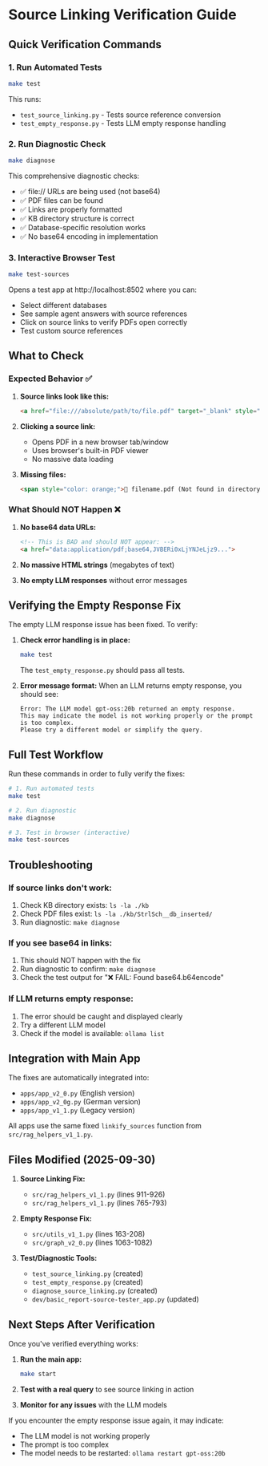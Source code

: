 # Source Linking Verification Guide

## Quick Verification Commands

### 1. Run Automated Tests
```bash
make test
```
This runs:
- `test_source_linking.py` - Tests source reference conversion
- `test_empty_response.py` - Tests LLM empty response handling

### 2. Run Diagnostic Check
```bash
make diagnose
```
This comprehensive diagnostic checks:
- ✅ file:// URLs are being used (not base64)
- ✅ PDF files can be found
- ✅ Links are properly formatted
- ✅ KB directory structure is correct
- ✅ Database-specific resolution works
- ✅ No base64 encoding in implementation

### 3. Interactive Browser Test
```bash
make test-sources
```
Opens a test app at http://localhost:8502 where you can:
- Select different databases
- See sample agent answers with source references
- Click on source links to verify PDFs open correctly
- Test custom source references

## What to Check

### Expected Behavior ✅
1. **Source links look like this:**
   ```html
   <a href="file:///absolute/path/to/file.pdf" target="_blank" style="color: #1f77b4; text-decoration: underline;">📄 filename.pdf</a>
   ```

2. **Clicking a source link:**
   - Opens PDF in a new browser tab/window
   - Uses browser's built-in PDF viewer
   - No massive data loading

3. **Missing files:**
   ```html
   <span style="color: orange;">📄 filename.pdf (Not found in directory)</span>
   ```

### What Should NOT Happen ❌
1. **No base64 data URLs:**
   ```html
   <!-- This is BAD and should NOT appear: -->
   <a href="data:application/pdf;base64,JVBERi0xLjYNJeLjz9...">
   ```

2. **No massive HTML strings** (megabytes of text)

3. **No empty LLM responses** without error messages

## Verifying the Empty Response Fix

The empty LLM response issue has been fixed. To verify:

1. **Check error handling is in place:**
   ```bash
   make test
   ```
   The `test_empty_response.py` should pass all tests.

2. **Error message format:**
   When an LLM returns empty response, you should see:
   ```
   Error: The LLM model gpt-oss:20b returned an empty response. 
   This may indicate the model is not working properly or the prompt is too complex. 
   Please try a different model or simplify the query.
   ```

## Full Test Workflow

Run these commands in order to fully verify the fixes:

```bash
# 1. Run automated tests
make test

# 2. Run diagnostic
make diagnose

# 3. Test in browser (interactive)
make test-sources
```

## Troubleshooting

### If source links don't work:
1. Check KB directory exists: `ls -la ./kb`
2. Check PDF files exist: `ls -la ./kb/StrlSch__db_inserted/`
3. Run diagnostic: `make diagnose`

### If you see base64 in links:
1. This should NOT happen with the fix
2. Run diagnostic to confirm: `make diagnose`
3. Check the test output for "❌ FAIL: Found base64.b64encode"

### If LLM returns empty response:
1. The error should be caught and displayed clearly
2. Try a different LLM model
3. Check if the model is available: `ollama list`

## Integration with Main App

The fixes are automatically integrated into:
- `apps/app_v2_0.py` (English version)
- `apps/app_v2_0g.py` (German version)  
- `apps/app_v1_1.py` (Legacy version)

All apps use the same fixed `linkify_sources` function from `src/rag_helpers_v1_1.py`.

## Files Modified (2025-09-30)

1. **Source Linking Fix:**
   - `src/rag_helpers_v1_1.py` (lines 911-926)
   - `src/rag_helpers_v1_1.py` (lines 765-793)

2. **Empty Response Fix:**
   - `src/utils_v1_1.py` (lines 163-208)
   - `src/graph_v2_0.py` (lines 1063-1082)

3. **Test/Diagnostic Tools:**
   - `test_source_linking.py` (created)
   - `test_empty_response.py` (created)
   - `diagnose_source_linking.py` (created)
   - `dev/basic_report-source-tester_app.py` (updated)

## Next Steps After Verification

Once you've verified everything works:

1. **Run the main app:**
   ```bash
   make start
   ```

2. **Test with a real query** to see source linking in action

3. **Monitor for any issues** with the LLM models

If you encounter the empty response issue again, it may indicate:
- The LLM model is not working properly
- The prompt is too complex
- The model needs to be restarted: `ollama restart gpt-oss:20b`
